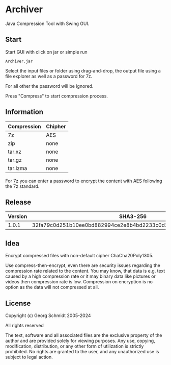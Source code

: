 # Archiver

Java Compression Tool with Swing GUI.

## Start


Start GUI with click on jar or simple run

````
Archiver.jar
````

Select the input files or folder using drag-and-drop, the output file using a file explorer as well as a password for 7z.

For all other the password will be ignored.

Press "Compress" to start compression process.

## Information

| Compression | Chipher |
| ----------- | ------- |
| 7z          | AES     |
| zip         | none    |
| tar.xz      | none    |
| tar.gz      | none    |
| tar.lzma    | none    |

For 7z you can enter a password to encrypt the content with AES following the 7z standard.

## Release

| Version | SHA3-256                                                     |
| ------- | ------------------------------------------------------------ |
| 1.0.1   | 32fa79c0d251b10ee0bd882994ce2e8b4bd2233c0d29dc8b837ec0e8e3363bf8 |

## Idea

Encrypt compressed files with non-default cipher ChaCha20Poly1305.

Use compress-then-encrypt, even there are security issues regarding the compression rate related to the content. You may know, that data is e.g. text caused by a high compression rate or it may binary data like pictures or videos then compression rate is low. Compression on encryption is no option as the data will not compressed at all.

## License

Copyright (c) Georg Schmidt 2005-2024

All rights reserved

The text, software and all associated files are the exclusive property of the author and are provided solely for viewing purposes. Any use, copying, modification, distribution, or any other form of utilization is strictly prohibited. No rights are granted to the user, and any unauthorized use is subject to legal action.